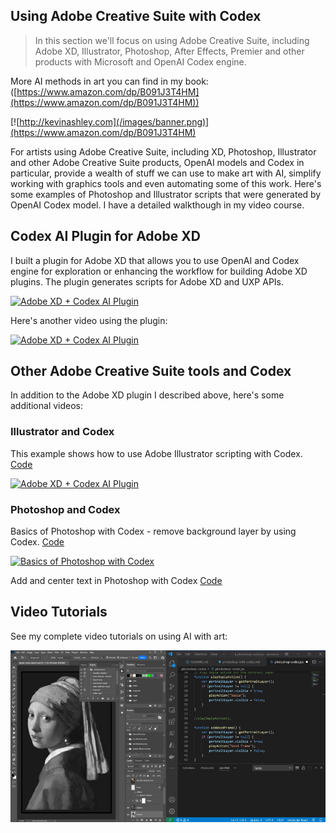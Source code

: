 ## Using Adobe Creative Suite with Codex
>In this section we'll focus on using Adobe Creative Suite, including  Adobe XD, Illustrator, Photoshop, After Effects, Premier and other products with Microsoft and OpenAI Codex engine.

More AI methods in art you can find in my book: ([https://www.amazon.com/dp/B091J3T4HM](https://www.amazon.com/dp/B091J3T4HM))

[![http://kevinashley.com](/images/banner.png)](https://www.amazon.com/dp/B091J3T4HM)

For artists using Adobe Creative Suite, including XD, Photoshop, Illustrator and other Adobe Creative Suite products, OpenAI models and Codex in particular, provide a wealth of stuff we can use to make art with AI, simplify working with graphics tools and even automating some of this work. Here's some examples of Photoshop and Illustrator scripts that were generated by OpenAI Codex model. I have a detailed walkthough in my video course.

## Codex AI Plugin for Adobe XD

I built a plugin for Adobe XD that allows you to use OpenAI and Codex engine for exploration or enhancing the workflow for building Adobe XD plugins. The plugin generates scripts for Adobe XD and UXP APIs.

[![Adobe XD + Codex AI Plugin](https://img.youtube.com/vi/E9pOzou1R-Q/0.jpg)](https://www.youtube.com/watch?v=E9pOzou1R-Q)

Here's another video using the plugin:

[![Adobe XD + Codex AI Plugin](https://img.youtube.com/vi/V9qgVakzbSQ/0.jpg)](https://www.youtube.com/watch?v=V9qgVakzbSQ)

## Other Adobe Creative Suite tools and Codex

In addition to the Adobe XD plugin I described above, here's some additional videos:

### Illustrator and Codex

This example shows how to use Adobe Illustrator scripting with Codex. 
[Code](zodiac.jsx) 

[![Adobe XD + Codex AI Plugin](https://img.youtube.com/vi/cS0bVjXQ7gM/0.jpg)](https://www.youtube.com/watch?v=cS0bVjXQ7gM)

### Photoshop and Codex 

Basics of Photoshop with Codex - remove background layer by using Codex.
[Code](remove-background.jsx) 

[![Basics of Photoshop with Codex](https://img.youtube.com/vi/_o727t2E0yI/0.jpg)](https://www.youtube.com/watch?v=_o727t2E0yI)

Add and center text in Photoshop with Codex
[Code](add-text.jsx)

## Video Tutorials

See my complete video tutorials on using AI with art:

[![Video Tutorials](/images/photoshop-codex.jpg)](https://awesomeai.vhx.tv)

